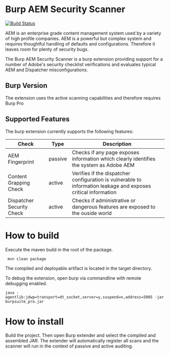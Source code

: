 # Burp AEM Security Scanner
[![Build Status](https://travis-ci.org/thomashartm/burp-aem-scanner.svg?branch=master)](https://travis-ci.org/thomashartm/burp-aem-scanner)

AEM is an enterprise grade content management system used by a variety of high profile companies. 
AEM is a powerful but complex system and requires thoughtful handling of defaults and configurations. 
Therefore it leaves room for plenty of security bugs.

The Burp AEM Security Scanner is a burp extension providing support for a number of Adobe's security checklist verifications 
and evaluates typical AEM and Dispatcher misconfigurations. 

## Burp Version
The extension uses the active scanning capabilities and therefore requires Burp Pro

## Supported Features

The burp extension currently supports the following features:

| Check  | Type  |  Description |
|---|---|---|
|AEM Fingerprint|passive| Checks if any page exposes information which clearly identifies the system as Adobe AEM |
|Content Grapping Check|active| Verifies if the dispatcher configuration is vulnerable to information leakage and exposes critical information |
|Dispatcher Security Check|active| Checks if administrative or dangerous features are exposed to the ouside world |

# How to build
Execute the maven build in the root of the package.

` mvn clean package`

The compiled and deployable artifact is located in the target directory.

To debug the extension, open burp via commandline with remote debugging enabled. 

`java -agentlib:jdwp=transport=dt_socket,server=y,suspend=n,address=5005 -jar burpsuite_pro.jar`

# How to install 
Build the project.
Then open Burp extender and select the compiled and assembled JAR.
The extender will automatically register all scans and the scanner will run in the context of passive and active auditing.
